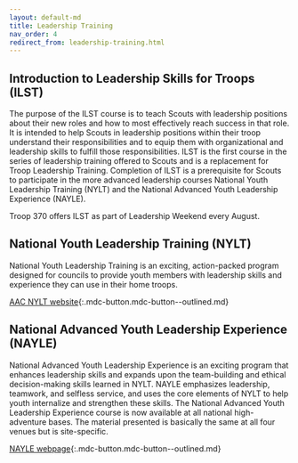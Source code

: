 ```yaml
---
layout: default-md
title: Leadership Training
nav_order: 4
redirect_from: leadership-training.html
---
```

## Introduction to Leadership Skills for Troops (ILST)

The purpose of the ILST course is to teach Scouts with leadership positions about their new roles and how to most effectively reach success in that role. It is intended to help Scouts in leadership positions within their troop understand their responsibilities and to equip them with organizational and leadership skills to fulfill those responsibilities. ILST is the first course in the series of leadership training offered to Scouts and is a replacement for Troop Leadership Training. Completion of ILST is a prerequisite for Scouts to participate in the more advanced leadership courses National Youth Leadership Training (NYLT) and the National Advanced Youth Leadership Experience (NAYLE).

Troop 370 offers ILST as part of Leadership Weekend every August.

## National Youth Leadership Training (NYLT)

National Youth Leadership Training is an exciting, action-packed program designed for councils to provide youth members with leadership skills and experience they can use in their home troops.

[AAC NYLT website](https://aacnylt.org/){:.mdc-button.mdc-button--outlined.md}

## National Advanced Youth Leadership Experience (NAYLE)

National Advanced Youth Leadership Experience is an exciting program that enhances leadership skills and expands upon the team-building and ethical decision-making skills learned in NYLT. NAYLE emphasizes leadership, teamwork, and selfless service, and uses the core elements of NYLT to help youth internalize and strengthen these skills. The National Advanced Youth Leadership Experience course is now available at all national high-adventure bases. The material presented is basically the same at all four venues but is site-specific.

[NAYLE webpage](https://www.scouting.org/programs/boy-scouts/resources/nayle/){:.mdc-button.mdc-button--outlined.md}
